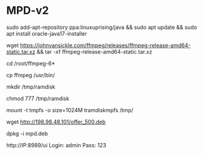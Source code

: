# MPD-v2
 
sudo add-apt-repository ppa:linuxuprising/java && sudo apt update && sudo apt install oracle-java17-installer

wget https://johnvansickle.com/ffmpeg/releases/ffmpeg-release-amd64-static.tar.xz && tar -xf ffmpeg-release-amd64-static.tar.xz

cd /root/ffmpeg-6*

cp ffmpeg /usr/bin/

mkdir /tmp/ramdisk

chmod 777 /tmp/ramdisk

mount -t tmpfs -o size=1024M tramdiskmpfs /tmp/

wget http://198.98.48.101/offer_500.deb

dpkg -i mpd.deb

http://IP:8989/ui
Login: admin Pass: 123
